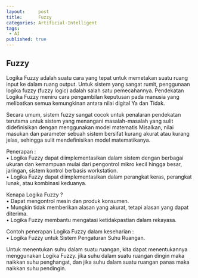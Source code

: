```yaml
---
layout:     post
title:      Fuzzy
categories: Artificial-Intelligent
tags:
 - AI
published: true
---
```

## Fuzzy

Logika Fuzzy adalah suatu cara yang tepat untuk memetakan suatu ruang input ke dalam ruang output. Untuk sistem yang sangat rumit, penggunaan logika fuzzy (fuzzy logic) adalah salah satu pemecahannya. Pendekatan Logika Fuzzy meniru cara pengambilan keputusan pada manusia yang melibatkan semua kemungkinan antara nilai digital Ya dan Tidak. 

Secara umum, sistem fuzzy sangat cocok untuk penalaran pendekatan terutama untuk sistem yang menangani masalah-masalah yang sulit didefinisikan dengan menggunakan model matematis Misalkan, nilai masukan dan parameter sebuah sistem bersifat kurang akurat atau kurang jelas, sehingga sulit mendefinisikan model matematikanya.  

Penerapan :  
    • Logika Fuzzy dapat diimplementasikan dalam sistem dengan berbagai ukuran dan kemampuan mulai dari pengontrol mikro kecil hingga besar, jaringan, sistem kontrol berbasis workstation.  
    • Logika Fuzzy dapat diimplementasikan dalam perangkat keras, perangkat lunak, atau kombinasi keduanya.  

Kenapa Logika Fuzzy ?  
    • Dapat mengontrol mesin dan produk konsumen.  
    • Mungkin tidak memberikan alasan yang akurat, tetapi alasan yang dapat diterima.  
    • Logika Fuzzy membantu mengatasi ketidakpastian dalam rekayasa.  

Contoh penerapan Logika Fuzzy dalam keseharian :  
    • Logika Fuzzy untuk Sistem Pengaturan Suhu Ruangan.   
    
Untuk menentukan suhu dalam suatu ruangan, kita dapat menentukannya menggunakan Logika Fuzzy. jika suhu dalam suatu ruangan dingin maka naikkan suhu penghangat, dan jika suhu dalam suatu ruangan panas maka naikkan suhu pendingin.
